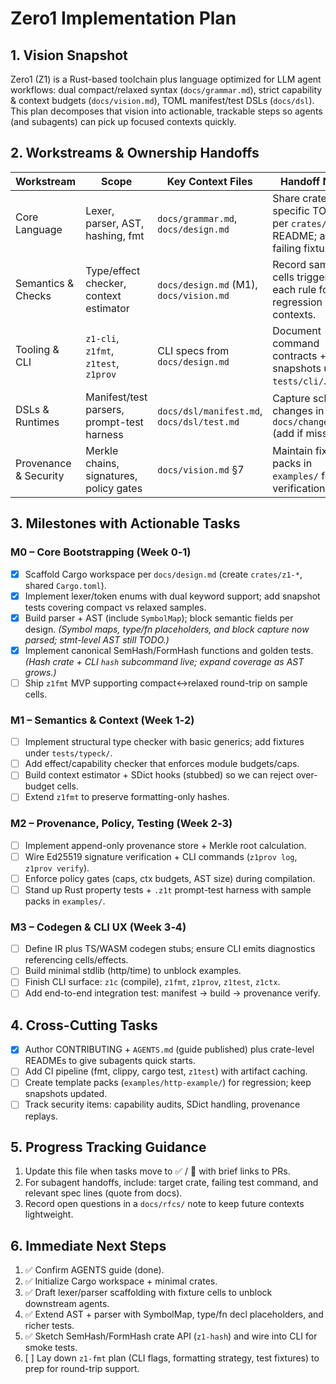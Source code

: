 # Zero1 Implementation Plan

## 1. Vision Snapshot
Zero1 (Z1) is a Rust-based toolchain plus language optimized for LLM agent workflows: dual compact/relaxed syntax (`docs/grammar.md`), strict capability & context budgets (`docs/vision.md`), TOML manifest/test DSLs (`docs/dsl`). This plan decomposes that vision into actionable, trackable steps so agents (and subagents) can pick up focused contexts quickly.

## 2. Workstreams & Ownership Handoffs
| Workstream | Scope | Key Context Files | Handoff Notes |
|------------|-------|-------------------|---------------|
| Core Language | Lexer, parser, AST, hashing, fmt | `docs/grammar.md`, `docs/design.md` | Share crate-specific TODOs per `crates/z1-*` README; attach failing fixtures. |
| Semantics & Checks | Type/effect checker, context estimator | `docs/design.md` (M1), `docs/vision.md` | Record sample cells triggering each rule for regression contexts. |
| Tooling & CLI | `z1-cli`, `z1fmt`, `z1test`, `z1prov` | CLI specs from `docs/design.md` | Document command contracts + snapshots under `tests/cli/`. |
| DSLs & Runtimes | Manifest/test parsers, prompt-test harness | `docs/dsl/manifest.md`, `docs/dsl/test.md` | Capture schema changes in `docs/changelog.md` (add if missing). |
| Provenance & Security | Merkle chains, signatures, policy gates | `docs/vision.md` §7 | Maintain fixture packs in `examples/` for verification. |

## 3. Milestones with Actionable Tasks
### M0 – Core Bootstrapping (Week 0‑1)
- [x] Scaffold Cargo workspace per `docs/design.md` (create `crates/z1-*`, shared `Cargo.toml`).
- [x] Implement lexer/token enums with dual keyword support; add snapshot tests covering compact vs relaxed samples.
- [x] Build parser + AST (include `SymbolMap`); block semantic fields per design. _(Symbol maps, type/fn placeholders, and block capture now parsed; stmt-level AST still TODO.)_
- [x] Implement canonical SemHash/FormHash functions and golden tests. _(Hash crate + CLI `hash` subcommand live; expand coverage as AST grows.)_
- [ ] Ship `z1fmt` MVP supporting compact↔relaxed round-trip on sample cells.

### M1 – Semantics & Context (Week 1‑2)
- [ ] Implement structural type checker with basic generics; add fixtures under `tests/typeck/`.
- [ ] Add effect/capability checker that enforces module budgets/caps.
- [ ] Build context estimator + SDict hooks (stubbed) so we can reject over-budget cells.
- [ ] Extend `z1fmt` to preserve formatting-only hashes.

### M2 – Provenance, Policy, Testing (Week 2‑3)
- [ ] Implement append-only provenance store + Merkle root calculation.
- [ ] Wire Ed25519 signature verification + CLI commands (`z1prov log`, `z1prov verify`).
- [ ] Enforce policy gates (caps, ctx budgets, AST size) during compilation.
- [ ] Stand up Rust property tests + `.z1t` prompt-test harness with sample packs in `examples/`.

### M3 – Codegen & CLI UX (Week 3‑4)
- [ ] Define IR plus TS/WASM codegen stubs; ensure CLI emits diagnostics referencing cells/effects.
- [ ] Build minimal stdlib (http/time) to unblock examples.
- [ ] Finish CLI surface: `z1c` (compile), `z1fmt`, `z1prov`, `z1test`, `z1ctx`.
- [ ] Add end-to-end integration test: manifest → build → provenance verify.

## 4. Cross-Cutting Tasks
- [x] Author CONTRIBUTING + `AGENTS.md` (guide published) plus crate-level READMEs to give subagents quick starts.
- [ ] Add CI pipeline (fmt, clippy, cargo test, `z1test`) with artifact caching.
- [ ] Create template packs (`examples/http-example/`) for regression; keep snapshots updated.
- [ ] Track security items: capability audits, SDict handling, provenance replays.

## 5. Progress Tracking Guidance
1. Update this file when tasks move to ✅ / 🚧 with brief links to PRs.
2. For subagent handoffs, include: target crate, failing test command, and relevant spec lines (quote from docs).
3. Record open questions in a `docs/rfcs/` note to keep future contexts lightweight.

## 6. Immediate Next Steps
1. ✅ Confirm AGENTS guide (done).
2. ✅ Initialize Cargo workspace + minimal crates.
3. ✅ Draft lexer/parser scaffolding with fixture cells to unblock downstream agents.
4. ✅ Extend AST + parser with SymbolMap, type/fn decl placeholders, and richer tests.
5. ✅ Sketch SemHash/FormHash crate API (`z1-hash`) and wire into CLI for smoke tests.
6. [ ] Lay down `z1-fmt` plan (CLI flags, formatting strategy, test fixtures) to prep for round-trip support.
